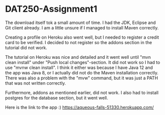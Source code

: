 # DAT250-Assignment1

The download itself tok a small amount of time. I had the JDK, Eclipse and Git client already. I am a little unsure if I managed to install Maven correctly.

Creating a profile on Heroku also went well, but I needed to register a credit card to be verified. I decided to not register so the addons section in the tutorial did not work.

The tutorial on Heroku was nice and detailed and it went well until "mvn clean install" under "Push local changes"-section. It did not work so I had to use "mvnw clean install". I think it either was because I have Java 12 and the app was Java 8, or I actually did not do the Maven installation correctly. There was also a problem with the "mvw" command, but it was just a PATH that was not written correctly.

Furthermore, addons as mentioned earlier, did not work. I also had to install postgres for the database section, but it went well.

Here is the link to the app :)
https://aqueous-falls-51330.herokuapp.com/
